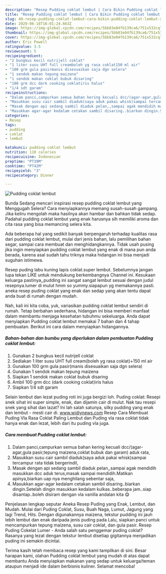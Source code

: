```yaml
---
description: "Resep Pudding coklat lembut | Cara Bikin Pudding coklat lembut Yang Sedap"
title: "Resep Pudding coklat lembut | Cara Bikin Pudding coklat lembut Yang Sedap"
slug: 40-resep-pudding-coklat-lembut-cara-bikin-pudding-coklat-lembut-yang-sedap
date: 2020-06-16T16:01:24.663Z
image: https://img-global.cpcdn.com/recipes/5bb83e04fb139ca6/751x532cq70/pudding-coklat-lembut-foto-resep-utama.jpg
thumbnail: https://img-global.cpcdn.com/recipes/5bb83e04fb139ca6/751x532cq70/pudding-coklat-lembut-foto-resep-utama.jpg
cover: https://img-global.cpcdn.com/recipes/5bb83e04fb139ca6/751x532cq70/pudding-coklat-lembut-foto-resep-utama.jpg
author: Eric Powell
ratingvalue: 3.5
reviewcount: 5
recipeingredient:
- "2 bungkus kecil nutrijell coklat"
- "1 liter susu UHT full creamboleh yg rasa coklat150 ml air"
- "100 grm gula pasirmanis disesuaikan saja dgn selera"
- "1 sendok makan tepung maizena"
- "1 sendok makan coklat bubuk disaring"
- "100 grm dcc dark cooking coklatiris halus"
- "1/4 sdt garam"
recipeinstructions:
- "Dalam panci,campurkan semua bahan kering kecuali dcc/(agar-agar,gula pasir,tepung maizena,coklat bubuk dan garam) aduk rata,"
- "Masukkan susu cair sambil diaduk(saya aduk pakai whisk)sampai tercampur rata tidak bergerindil,"
- "Masak dengan api sedang sambil diaduk pelan,,sampai agak mendidih masukkan dcc aduk terus,masak sampai mendidih.Matikan apinya,biarkan uap nya menghilang sebentar saja,"
- "Masukkan agar-agar kedalam cetakan sambil disaring..biarkan dingin.Setelah dingin masukkan kedalam kulkas..beberapa jam..siap disantap..boleh disiram dengan vla vanilla andalan kita 😋"
categories:
- Resep
tags:
- pudding
- coklat
- lembut

katakunci: pudding coklat lembut 
nutrition: 110 calories
recipecuisine: Indonesian
preptime: "PT39M"
cooktime: "PT42M"
recipeyield: "3"
recipecategory: Dinner

---
```



![Pudding coklat lembut](https://img-global.cpcdn.com/recipes/5bb83e04fb139ca6/751x532cq70/pudding-coklat-lembut-foto-resep-utama.jpg)

Bunda Sedang mencari inspirasi resep pudding coklat lembut yang Menggugah Selera? Cara menyiapkannya memang susah-susah gampang. Jika keliru mengolah maka hasilnya akan hambar dan bahkan tidak sedap. Padahal pudding coklat lembut yang enak harusnya sih memiliki aroma dan cita rasa yang bisa memancing selera kita.

Ada beberapa hal yang sedikit banyak berpengaruh terhadap kualitas rasa dari pudding coklat lembut, mulai dari jenis bahan, lalu pemilihan bahan segar, sampai cara membuat dan menghidangkannya. Tidak usah pusing jika ingin menyiapkan pudding coklat lembut yang enak di mana pun anda berada, karena asal sudah tahu triknya maka hidangan ini bisa menjadi suguhan istimewa.

Resep puding labu kuning lapis coklat.super lembut. Sebelumnya jangan lupa tekan LIKE untuk mendukung berkembangnya Channel ini. Kesukaan keluarga pastinya,,pudding ini sangat sangat lembut sesuai dengan judul resepnya.lumer di mulut hmm so yummy.siapapun yg memakannya pasti. aneka resep puding coklat yang enak dan sedap yang akan tentu dapat anda buat di rumah dengan mudah.


Nah, kali ini kita coba, yuk, variasikan pudding coklat lembut sendiri di rumah. Tetap berbahan sederhana, hidangan ini bisa memberi manfaat dalam membantu menjaga kesehatan tubuhmu sekeluarga. Anda dapat menyiapkan Pudding coklat lembut memakai 7 bahan dan 4 tahap pembuatan. Berikut ini cara dalam menyiapkan hidangannya.

<!--inarticleads1-->

##### Bahan-bahan dan bumbu yang diperlukan dalam pembuatan Pudding coklat lembut:

1. Gunakan 2 bungkus kecil nutrijell coklat
1. Sediakan 1 liter susu UHT full cream(boleh yg rasa coklat)+150 ml air
1. Gunakan 100 grm gula pasir(manis disesuaikan saja dgn selera)
1. Gunakan 1 sendok makan tepung maizena
1. Siapkan 1 sendok makan coklat bubuk disaring
1. Ambil 100 grm dcc (dark cooking coklat)iris halus
1. Siapkan 1/4 sdt garam


Selain lembut dan lezat puding roti ini juga bergizi loh. Puding coklat: Resepi snek sihat ini super simple, enak, dan dijamin cair di mulut. Nak tau resepi snek yang sihat dan lazat? Ini lah salah satunya, silky pudding yang enak dan lembut - mesti cair di. www.widiynews.com Resep Cara Membuat Puding Vla Rasa Coklat Paling Lembut dan Puding vla rasa coklat tidak hanya enak dan lezat, lebih dari itu puding vla juga. 

<!--inarticleads2-->

##### Cara membuat Pudding coklat lembut:

1. Dalam panci,campurkan semua bahan kering kecuali dcc/(agar-agar,gula pasir,tepung maizena,coklat bubuk dan garam) aduk rata,
1. Masukkan susu cair sambil diaduk(saya aduk pakai whisk)sampai tercampur rata tidak bergerindil,
1. Masak dengan api sedang sambil diaduk pelan,,sampai agak mendidih masukkan dcc aduk terus,masak sampai mendidih.Matikan apinya,biarkan uap nya menghilang sebentar saja,
1. Masukkan agar-agar kedalam cetakan sambil disaring..biarkan dingin.Setelah dingin masukkan kedalam kulkas..beberapa jam..siap disantap..boleh disiram dengan vla vanilla andalan kita 😋


Penjelasan lengkap seputar Aneka Resep Puding yang Enak, Lembut, dan Mudah. Mulai dari Puding Coklat, Susu, Buah Naga, Lumut, Jagung yang lagi Trend, Hits. Dengan digunakannya maizena, tekstur pudding ini jauh lebih lembut dan enak daripada jenis puding pada Lalu, siapkan panci untuk mencampurkan tepung maizena, susu cair coklat, dan gula pasir. Resep Puding Cokelat Lumer - Anda salah satu penggemar puding coklat? Rasanya yang lezat dengan tekstur lembut disetiap gigitannya menjadikan puding ini semakin dicintai. 

Terima kasih telah membaca resep yang kami tampilkan di sini. Besar harapan kami, olahan Pudding coklat lembut yang mudah di atas dapat membantu Anda menyiapkan makanan yang sedap untuk keluarga/teman ataupun menjadi ide dalam berbisnis kuliner. Selamat mencoba!
